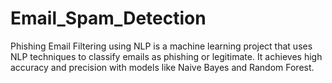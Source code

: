 # Email_Spam_Detection
Phishing Email Filtering using NLP is a machine learning project that uses NLP techniques to classify emails as phishing or legitimate. It achieves high accuracy and precision with models like Naive Bayes and Random Forest.
